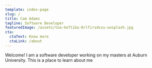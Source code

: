 ```yaml
---
template: index-page
slug: /
title: Cam Adams
tagline: Software Developer 
featuredImage: /assets/toa-heftiba-0rlfirsdvzu-unsplash.jpg
cta:
  ctaText: Know more
  ctaLink: /about
---
```

Welcome! I am a software developer working on my masters at Auburn University. This is a place to learn about me